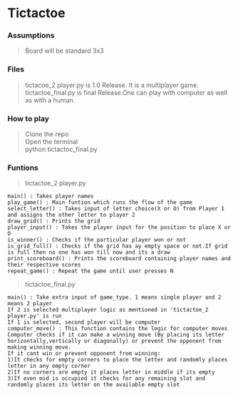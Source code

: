 # Tictactoe

### Assumptions
> Board will be standard 3x3

### Files
> tictacoe_2 player.py is 1.0 Release. It is a multiplayer game.<br/>
> tictactoe_final.py is final Release.One can play with computer as well as with a human.

### How to play
> Clone the repo<br/>
> Open the terminal<br/>
> python tictactoc_final.py 

### Funtions
> tictactoe_2 player.py
```
main() : Takes player names
play_game() : Main funtion which runs the flow of the game
select_letter() : Takes input of letter choice(X or O) from Player 1 and assigns the other letter to player 2
draw_grid() : Prints the grid
player_input() : Takes the player input for the position to place X or O
is_winner() : Checks if the particular player won or not
is_grid_full() : Checks if the grid has ay empty space or not.If grid is full then no one has won till now and its a draw
print_scoreboard() : Prints the scoreboard containing player names and their respective scores
repeat_game() : Repeat the game until user presses N
```
> tictactoe_final.py
```
main() : Take extra input of game_type. 1 means single player and 2 means 2 player
If 2 is selected multiplayer logic as mentioned in 'tictactoe_2 player.py' is run
If 1 is selected, second player will be computer
computer_move() : This function contains the logic for computer moves
Computer checks if it can make a winning move (By placing its letter horizontally,vertically or diagonally) or prevent the opponent from making winning move.
If it cant win or prevent opponent from winning: 
1)It checks for empty corners to place the letter and randomly places letter in any empty corner
2)If no corners are empty it places letter in middle if its empty
3)If even mid is occupied it checks for any remaining slot and randomly places its letter on the available empty slot
```

